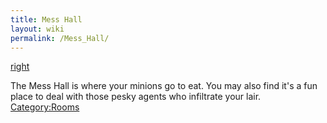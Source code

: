 ```yaml
---
title: Mess Hall
layout: wiki
permalink: /Mess_Hall/
---
```


[right](/Image:Messhall.jpg "wikilink")

The Mess Hall is where your minions go to eat. You may also find it's a
fun place to deal with those pesky agents who infiltrate your lair.
[Category:Rooms](/Category:Rooms "wikilink")